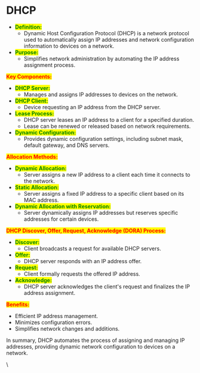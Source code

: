 # DHCP

* <mark style="color:green;">**Definition:**</mark>&#x20;
  * Dynamic Host Configuration Protocol (DHCP) is a network protocol used to automatically assign IP addresses and network configuration information to devices on a network.
* <mark style="color:green;">**Purpose:**</mark>
  * Simplifies network administration by automating the IP address assignment process.

<mark style="color:red;">**Key Components:**</mark>

* <mark style="color:green;">**DHCP Server:**</mark>
  * Manages and assigns IP addresses to devices on the network.
* <mark style="color:green;">**DHCP Client:**</mark>
  * Device requesting an IP address from the DHCP server.
* <mark style="color:green;">**Lease Process:**</mark>
  * DHCP server leases an IP address to a client for a specified duration.
  * Lease can be renewed or released based on network requirements.
* <mark style="color:green;">**Dynamic Configuration:**</mark>
  * Provides dynamic configuration settings, including subnet mask, default gateway, and DNS servers.

<mark style="color:red;">**Allocation Methods:**</mark>

* <mark style="color:green;">**Dynamic Allocation:**</mark>
  * Server assigns a new IP address to a client each time it connects to the network.
* <mark style="color:green;">**Static Allocation:**</mark>
  * Server assigns a fixed IP address to a specific client based on its MAC address.
* <mark style="color:green;">**Dynamic Allocation with Reservation:**</mark>
  * Server dynamically assigns IP addresses but reserves specific addresses for certain devices.

<mark style="color:red;">**DHCP Discover, Offer, Request, Acknowledge (DORA) Process:**</mark>

* <mark style="color:green;">**Discover:**</mark>&#x20;
  * Client broadcasts a request for available DHCP servers.
* <mark style="color:green;">**Offer:**</mark>&#x20;
  * DHCP server responds with an IP address offer.
* <mark style="color:green;">**Request:**</mark>&#x20;
  * Client formally requests the offered IP address.
* <mark style="color:green;">**Acknowledge:**</mark>
  * &#x20;DHCP server acknowledges the client's request and finalizes the IP address assignment.

<mark style="color:red;">**Benefits:**</mark>

* Efficient IP address management.
* Minimizes configuration errors.
* Simplifies network changes and additions.

In summary, DHCP automates the process of assigning and managing IP addresses, providing dynamic network configuration to devices on a network.

\
